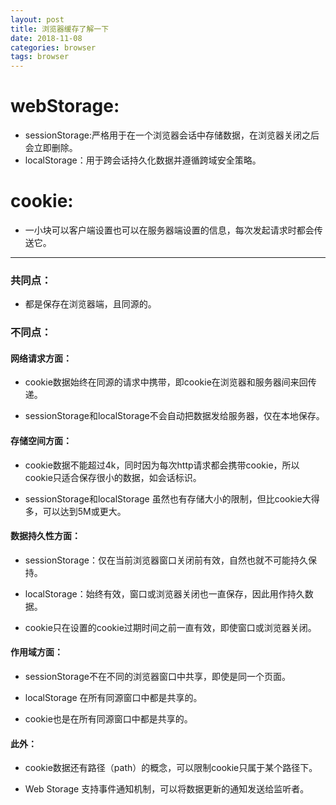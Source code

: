 ```yaml
---
layout: post
title: 浏览器缓存了解一下
date: 2018-11-08
categories: browser
tags: browser
---
```


# webStorage:

- sessionStorage:严格用于在一个浏览器会话中存储数据，在浏览器关闭之后会立即删除。
- localStorage：用于跨会话持久化数据并遵循跨域安全策略。

# cookie:

- 一小块可以客户端设置也可以在服务器端设置的信息，每次发起请求时都会传送它。

---

### 共同点：

- 都是保存在浏览器端，且同源的。

### 不同点：

#### 网络请求方面：

- cookie数据始终在同源的请求中携带，即cookie在浏览器和服务器间来回传递。

- sessionStorage和localStorage不会自动把数据发给服务器，仅在本地保存。

#### 存储空间方面：

- cookie数据不能超过4k，同时因为每次http请求都会携带cookie，所以cookie只适合保存很小的数据，如会话标识。

- sessionStorage和localStorage 虽然也有存储大小的限制，但比cookie大得多，可以达到5M或更大。


#### 数据持久性方面：

- sessionStorage：仅在当前浏览器窗口关闭前有效，自然也就不可能持久保持。

- localStorage：始终有效，窗口或浏览器关闭也一直保存，因此用作持久数据。

- cookie只在设置的cookie过期时间之前一直有效，即使窗口或浏览器关闭。


#### 作用域方面：

- sessionStorage不在不同的浏览器窗口中共享，即使是同一个页面。

- localStorage 在所有同源窗口中都是共享的。

- cookie也是在所有同源窗口中都是共享的。


#### 此外：

- cookie数据还有路径（path）的概念，可以限制cookie只属于某个路径下。

- Web Storage 支持事件通知机制，可以将数据更新的通知发送给监听者。